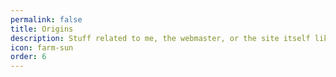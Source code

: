 ```yaml
---
permalink: false
title: Origins
description: Stuff related to me, the webmaster, or the site itself like tools, credits, or the roadmap.
icon: farm-sun
order: 6
---
```

